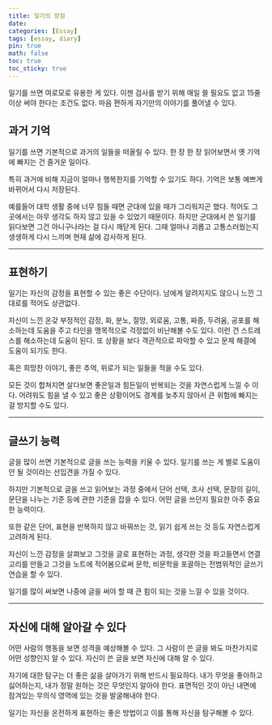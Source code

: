```yaml
---
title: 일기의 장점
date: 
categories: [Essay]
tags: [essay, diary]
pin: true
math: false
toc: true
toc_sticky: true
---
```


일기를 쓰면 여로모로 유용한 게 있다. 이젠 검사를 받기 위해 매일 쓸 필요도 없고 15줄 이상 써야 한다는 조건도 없다. 마음 편하게 자기만의 이야기를 풀어낼 수 있다.

## __과거 기억__

일기를 쓰면 기본적으로 과거의 일들을 떠올릴 수 있다. 한 장 한 장 읽어보면서 옛 기억에 빠지는 건 즐거운 일이다.

특히 과거에 비해 지금이 얼마나 행복한지를 기억할 수 있기도 하다. 기억은 보통 예쁘게 바뀌어서 다시 저장된다.

예를들어 대학 생활 중에 너무 힘들 때면 군대에 있을 때가 그리워지곤 했다. 적어도 그곳에서는 아무 생각도 하지 않고 있을 수 있었기 때문이다. 하지만 군대에서 쓴 일기를 읽다보면 그건 아니구나라는 걸 다시 깨닫게 된다. 그때 얼마나 괴롭고 고통스러웠는지 생생하게 다시 느끼며 현재 삶에 감사하게 된다.

***

## __표현하기__

일기는 자신의 감정을 표현할 수 있는 좋은 수단이다. 남에게 알려지지도 않으니 느낀 그대로를 적어도 상관없다.

자신이 느낀 온갖 부정적인 감정, 화, 분노, 절망, 외로움, 고통, 짜증, 두려움, 공포를 해소하는데 도움을 주고 타인을 맹목적으로 걱정없이 비난해볼 수도 있다. 이런 건 스트레스를 해소하는데 도움이 된다. 또 상황을 보다 객관적으로 파악할 수 있고 문제 해결에 도움이 되기도 한다.

혹은 희망찬 이야기, 좋은 추억, 위로가 되는 일들을 적을 수도 있다.

모든 것이 합쳐지면 살다보면 좋은일과 힘든일이 반복되는 것을 자연스럽게 느낄 수 이다. 어려워도 힘을 낼 수 있고 좋은 상황이어도 경계를 늦추지 않아서 큰 위험에 빠지는 걸 방지할 수도 있다.

***

## __글쓰기 능력__

글을 많이 쓰면 기본적으로 글을 쓰는 능력을 키울 수 있다. 일기를 쓰는 게 별로 도움이 안 될 것이라는 선입견을 가질 수 있다.

하지만 기본적으로 글을 쓰고 읽어보는 과정 중에서 단어 선택, 조사 선택, 문장의 길이, 문단을 나누는 기준 등에 관한 기준을 잡을 수 있다. 어떤 글을 쓰던지 필요한 아주 중요한 능력이다.

또한 같은 단어, 표현을 반복하지 않고 바꿔쓰는 것, 읽기 쉽게 쓰는 것 등도 자연스럽게 고려하게 된다.

자신이 느낀 감정을 살펴보고 그것을 글로 표현하는 과정, 생각한 것을 파고들면서 연결고리를 만들고 그것을 노트에 적어봄으로써 문학, 비문학을 포괄하는 전범위적인 글쓰기 연습을 할 수 있다.

일기를 많이 써보면 나중에 글을 써야 할 때 큰 힘이 되는 것을 느낄 수 있을 것이다.

***

## __자신에 대해 알아갈 수 있다__

어떤 사람의 행동을 보면 성격을 예상해볼 수 있다. 그 사람이 쓴 글을 봐도 마찬가지로 어떤 성향인지 알 수 있다. 자신이 쓴 글을 보면 자신에 대해 알 수 있다.

자기에 대한 탐구는 더 좋은 삶을 살아가기 위해 반드시 필요하다. 내가 무엇을 좋아하고 싫어하는지, 내가 정말 원하는 것은 무엇인지 알아야 한다. 표면적인 것이 아닌 내면에 잠겨있는 무의식 영역에 있는 것을 발굴해내야 한다.

일기는 자신을 온전하게 표현하는 좋은 방법이고 이를 통해 자신을 탐구해볼 수 있다.
